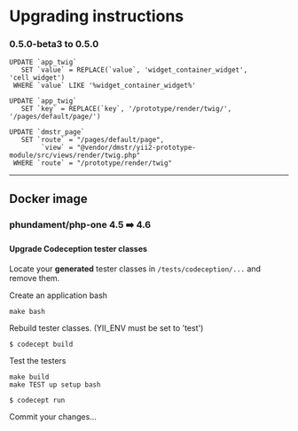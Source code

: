 # Upgrading instructions

### 0.5.0-beta3 to 0.5.0

```
UPDATE `app_twig` 
   SET `value` = REPLACE(`value`, 'widget_container_widget', 'cell_widget') 
 WHERE `value` LIKE '%widget_container_widget%'

UPDATE `app_twig` 
   SET `key` = REPLACE(`key`, '/prototype/render/twig/', '/pages/default/page/')

UPDATE `dmstr_page` 
   SET `route` = "/pages/default/page", 
   		`view` = "@vendor/dmstr/yii2-prototype-module/src/views/render/twig.php" 
 WHERE `route` = "/prototype/render/twig"
```

----


## Docker image

### phundament/php-one 4.5 :arrow_right: 4.6

#### Upgrade Codeception tester classes

Locate your **generated** tester classes in `/tests/codeception/...` and remove them.

Create an application bash

    make bash
    
Rebuild tester classes. (YII_ENV must be set to 'test')

    $ codecept build
    
Test the testers

    make build
    make TEST up setup bash

    $ codecept run
    
Commit your changes...        



